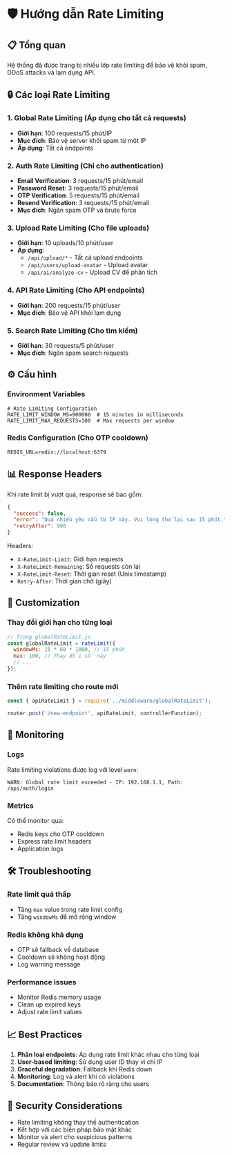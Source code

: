 # 🛡️ Hướng dẫn Rate Limiting

## 📋 Tổng quan

Hệ thống đã được trang bị nhiều lớp rate limiting để bảo vệ khỏi spam, DDoS attacks và lạm dụng API.

## 🔒 Các loại Rate Limiting

### 1. **Global Rate Limiting** (Áp dụng cho tất cả requests)
- **Giới hạn**: 100 requests/15 phút/IP
- **Mục đích**: Bảo vệ server khỏi spam từ một IP
- **Áp dụng**: Tất cả endpoints

### 2. **Auth Rate Limiting** (Chỉ cho authentication)
- **Email Verification**: 3 requests/15 phút/email
- **Password Reset**: 3 requests/15 phút/email  
- **OTP Verification**: 5 requests/15 phút/email
- **Resend Verification**: 3 requests/15 phút/email
- **Mục đích**: Ngăn spam OTP và brute force

### 3. **Upload Rate Limiting** (Cho file uploads)
- **Giới hạn**: 10 uploads/10 phút/user
- **Áp dụng**: 
  - `/api/upload/*` - Tất cả upload endpoints
  - `/api/users/upload-avatar` - Upload avatar
  - `/api/ai/analyze-cv` - Upload CV để phân tích

### 4. **API Rate Limiting** (Cho API endpoints)
- **Giới hạn**: 200 requests/15 phút/user
- **Mục đích**: Bảo vệ API khỏi lạm dụng

### 5. **Search Rate Limiting** (Cho tìm kiếm)
- **Giới hạn**: 30 requests/5 phút/user
- **Mục đích**: Ngăn spam search requests

## ⚙️ Cấu hình

### Environment Variables
```env
# Rate Limiting Configuration
RATE_LIMIT_WINDOW_MS=900000  # 15 minutes in milliseconds
RATE_LIMIT_MAX_REQUESTS=100  # Max requests per window
```

### Redis Configuration (Cho OTP cooldown)
```env
REDIS_URL=redis://localhost:6379
```

## 📊 Response Headers

Khi rate limit bị vượt quá, response sẽ bao gồm:

```json
{
  "success": false,
  "error": "Quá nhiều yêu cầu từ IP này. Vui lòng thử lại sau 15 phút.",
  "retryAfter": 900
}
```

Headers:
- `X-RateLimit-Limit`: Giới hạn requests
- `X-RateLimit-Remaining`: Số requests còn lại
- `X-RateLimit-Reset`: Thời gian reset (Unix timestamp)
- `Retry-After`: Thời gian chờ (giây)

## 🔧 Customization

### Thay đổi giới hạn cho từng loại

```javascript
// Trong globalRateLimit.js
const globalRateLimit = rateLimit({
  windowMs: 15 * 60 * 1000, // 15 phút
  max: 100, // Thay đổi số này
  // ...
});
```

### Thêm rate limiting cho route mới

```javascript
const { apiRateLimit } = require('../middleware/globalRateLimit');

router.post('/new-endpoint', apiRateLimit, controllerFunction);
```

## 🚨 Monitoring

### Logs
Rate limiting violations được log với level `warn`:
```
WARN: Global rate limit exceeded - IP: 192.168.1.1, Path: /api/auth/login
```

### Metrics
Có thể monitor qua:
- Redis keys cho OTP cooldown
- Express rate limit headers
- Application logs

## 🛠️ Troubleshooting

### Rate limit quá thấp
- Tăng `max` value trong rate limit config
- Tăng `windowMs` để mở rộng window

### Redis không khả dụng
- OTP sẽ fallback về database
- Cooldown sẽ không hoạt động
- Log warning message

### Performance issues
- Monitor Redis memory usage
- Clean up expired keys
- Adjust rate limit values

## 📈 Best Practices

1. **Phân loại endpoints**: Áp dụng rate limit khác nhau cho từng loại
2. **User-based limiting**: Sử dụng user ID thay vì chỉ IP
3. **Graceful degradation**: Fallback khi Redis down
4. **Monitoring**: Log và alert khi có violations
5. **Documentation**: Thông báo rõ ràng cho users

## 🔐 Security Considerations

- Rate limiting không thay thế authentication
- Kết hợp với các biện pháp bảo mật khác
- Monitor và alert cho suspicious patterns
- Regular review và update limits
